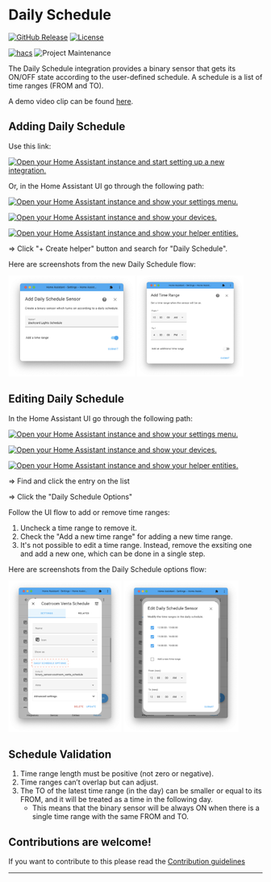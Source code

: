 # Daily Schedule

[![GitHub Release][releases-shield]][releases]
[![License][license-shield]](LICENSE)

[![hacs][hacsbadge]][hacs]
![Project Maintenance][maintenance-shield]

The Daily Schedule integration provides a binary sensor that gets its ON/OFF state according to the user-defined schedule.
A schedule is a list of time ranges (FROM and TO).

A demo video clip can be found [here](https://youtu.be/3cVtPPC3S4U).

## Adding Daily Schedule

Use this link:

[![Open your Home Assistant instance and start setting up a new integration.](https://my.home-assistant.io/badges/config_flow_start.svg)](https://my.home-assistant.io/redirect/config_flow_start/?domain=daily_schedule)

Or, in the Home Assistant UI go through the following path:

[![Open your Home Assistant instance and show your settings menu.](https://my.home-assistant.io/badges/config.svg)](https://my.home-assistant.io/redirect/config/)

[![Open your Home Assistant instance and show your devices.](https://my.home-assistant.io/badges/devices.svg)](https://my.home-assistant.io/redirect/devices/)

[![Open your Home Assistant instance and show your helper entities.](https://my.home-assistant.io/badges/helpers.svg)](https://my.home-assistant.io/redirect/helpers/)

=> Click "+ Create helper" button and search for "Daily Schedule".

Here are screenshots from the new Daily Schedule flow:

<img src="screenshots/new1.png" alt="New Daily Schedule Name" height="200"/>
<img src="screenshots/new2.png" alt="New Daily Schedule Time Range" height="200"/>

## Editing Daily Schedule

In the Home Assistant UI go through the following path:

[![Open your Home Assistant instance and show your settings menu.](https://my.home-assistant.io/badges/config.svg)](https://my.home-assistant.io/redirect/config/)

[![Open your Home Assistant instance and show your devices.](https://my.home-assistant.io/badges/devices.svg)](https://my.home-assistant.io/redirect/devices/)

[![Open your Home Assistant instance and show your helper entities.](https://my.home-assistant.io/badges/helpers.svg)](https://my.home-assistant.io/redirect/helpers/)

=> Find and click the entry on the list

=> Click the "Daily Schedule Options"

Follow the UI flow to add or remove time ranges:
1) Uncheck a time range to remove it.
2) Check the "Add a new time range" for adding a new time range.
3) It's not possible to edit a time range. Instead, remove the exsiting one and add a new one, which can be done in a single step.

Here are screenshots from the Daily Schedule options flow:

<img src="screenshots/edit1.png" alt="Edit Daily Schedule Dialog" height="300"/>
<img src="screenshots/edit2.png" alt="Edit Daily Schedule Time Range" height="300"/>

## Schedule Validation
1. Time range length must be positive (not zero or negative).
2. Time ranges can’t overlap but can adjust.
3. The TO of the latest time range (in the day) can be smaller or equal to its FROM, and it will be treated as a time in the following day.
    - This means that the binary sensor will be always ON when there is a single time range with the same FROM and TO.

## Contributions are welcome!

If you want to contribute to this please read the [Contribution guidelines](CONTRIBUTING.md)

<!---->

***

[hacs]: https://github.com/custom-components/hacs
[hacsbadge]: https://img.shields.io/badge/HACS-Custom-orange.svg?style=for-the-badge
[license-shield]: https://img.shields.io/github/license/amitfin/daily_schedule.svg?style=for-the-badge
[maintenance-shield]: https://img.shields.io/badge/maintainer-Amit%20Finkelstein%20%40amitfin-blue.svg?style=for-the-badge
[releases-shield]: https://img.shields.io/github/release/amitfin/daily_schedule.svg?style=for-the-badge
[releases]: https://github.com/amitfin/daily_schedule/releases

